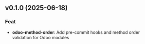 ## v0.1.0 (2025-06-18)

### Feat

- **odoo-method-order**:  Add pre-commit hooks and method order validation for Odoo modules
